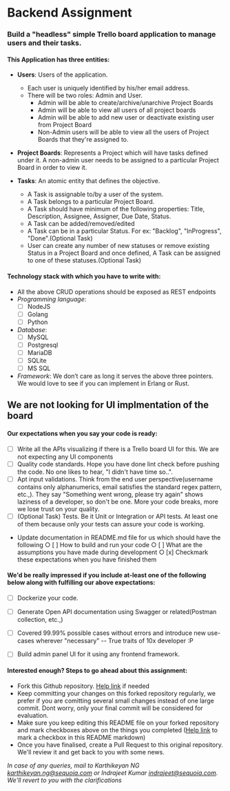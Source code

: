 # Backend Assignment

### Build a "headless" simple Trello board application to manage users and their tasks.	

#### This Application has three entities:

  - **Users**: Users of the application. 
    - Each user is uniquely identified by his/her email address.
    - There will be two roles: Admin and User. 
      - Admin will be able to create/archive/unarchive Project Boards
      - Admin will be able to view all users of all project boards
      - Admin will be able to add new user or deactivate existing user from Project Board
      - Non-Admin users will be able to view all the users of Project Boards that they're assigned to.
				
  - **Project Boards**: Represents a Project which will have tasks defined under it. A non-admin user needs to be assigned to a particular Project Board in order to view it. 
		
  - **Tasks**: An atomic entity that defines the objective. 
    - A Task is assignable to/by a user of the system. 
    - A Task belongs to a particular Project Board.
    - A Task should have minimum of the following properties: Title, Description, Assignee, Assigner, Due Date, Status.
    - A Task can be added/removed/edited
    - A Task can be in a particular Status. For ex: "Backlog", "InProgress", "Done".(Optional Task)
    - User can create any number of new statuses or remove existing Status in a Project Board and once defined, A Task can be assigned to one of these statuses.(Optional Task)
	


#### Technology stack with which you have to write with:
  - All the above CRUD operations should be exposed as REST endpoints
  - _Programming language_: 
  	- [ ] NodeJS
	- [ ] Golang
	- [ ] Python
  - _Database_: 
  	- [ ] MySQL
	- [ ] Postgresql
	- [ ] MariaDB
	- [ ] SQLite
	- [ ] MS SQL
  - _Framework_: We don’t care as long it serves the above three pointers. We would love to see if you can implement in Erlang or Rust. 


##  We are not looking for UI implmentation of the board 

#### Our expectations when you say your code is ready:
  - [ ] Write all the APIs visualizing if there is a Trello board UI for this. We are not expecting any UI components
  - [ ] Quality code standards. Hope you have done lint check before pushing the code. No one likes to hear, "I didn't have time so..".
  - [ ] Apt input validations. Think from the end user perspective(username contains only alphanumerics, email satisfies the standard regex pattern, etc.,). They say "Something went wrong, please try again" shows laziness of a developer, so don't be one. More your code breaks, more we lose trust on your quality.
  - [ ] (Optional Task) Tests. Be it Unit or Integration or API tests. At least one of them because only your tests can assure your code is working. 
  - Update documentation in README.md file for us which should have the following
		○ [ ] How to build and run your code
		○ [ ] What are the assumptions you have made during development
		○ [x] Checkmark these expectations when you have finished them
	

#### We'd be really impressed if you include at-least one of the following below along with fulfilling our above expectations:
  - [ ] Dockerize your code.
  - [ ] Generate Open API documentation using Swagger or related(Postman collection, etc.,)
  - [ ] Covered 99.99% possible cases without errors and introduce new use-cases wherever "necessary" -- True traits of 10x developer :P
  - [ ] Build admin panel UI for it using any frontend framework.
  


#### Interested enough? Steps to go ahead about this assignment:
  - Fork this Github repository. [Help link](https://guides.github.com/activities/forking) if needed
  - Keep committing your changes on this forked repository regularly, we prefer if you are comitting several small changes instead of one large commit. Dont worry, only your final commit will be considered for evaluation.
  - Make sure you keep editing this README file on your forked repository and mark checkboxes above on the things you completed ([Help link](https://www.markdownguide.org/extended-syntax/#task-lists) to mark a checkbox in this README markdown)
  - Once you have finalised, create a Pull Request to this original repository. We'll review it and get back to you with some news.
  

 
_In case of any queries, mail to Karthikeyan NG <karthikeyan.ng@sequoia.com> or Indrajeet Kumar <indrajeet@sequoia.com>. We'll revert to you with the clarifications_
 
 
